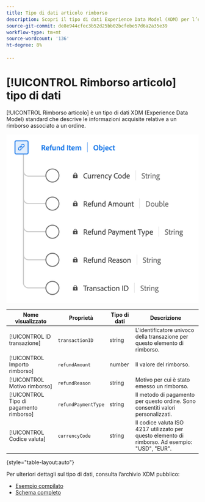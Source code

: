 ```yaml
---
title: Tipo di dati articolo rimborso
description: Scopri il tipo di dati Experience Data Model (XDM) per l’elemento di rimborso.
source-git-commit: de8e944cfec3b52d25bb02bcfebe57d6a2a35e39
workflow-type: tm+mt
source-wordcount: '136'
ht-degree: 8%

---
```


# [!UICONTROL Rimborso articolo] tipo di dati

[!UICONTROL Rimborso articolo] è un tipo di dati XDM (Experience Data Model) standard che descrive le informazioni acquisite relative a un rimborso associato a un ordine.

![Diagramma del tipo di dati Articolo di rimborso.](../images/data-types/refund-item.png)

| Nome visualizzato | Proprietà | Tipo di dati | Descrizione |
|--------------------|-----------------------|-----------|---------------------------------------------------------------------------------------------------|
| [!UICONTROL ID transazione] | `transactionID` | string | L&#39;identificatore univoco della transazione per questo elemento di rimborso. |
| [!UICONTROL Importo rimborso] | `refundAmount` | number | Il valore del rimborso. |
| [!UICONTROL Motivo rimborso] | `refundReason` | string | Motivo per cui è stato emesso un rimborso. |
| [!UICONTROL Tipo di pagamento rimborso] | `refundPaymentType` | string | Il metodo di pagamento per questo ordine. Sono consentiti valori personalizzati. |
| [!UICONTROL Codice valuta] | `currencyCode` | string | Il codice valuta ISO 4217 utilizzato per questo elemento di rimborso. Ad esempio: &quot;USD&quot;, &quot;EUR&quot;. |

{style="table-layout:auto"}

Per ulteriori dettagli sul tipo di dati, consulta l’archivio XDM pubblico:

* [Esempio compilato](https://github.com/adobe/xdm/blob/master/components/datatypes/refunditem.example.1.json)
* [Schema completo](https://github.com/adobe/xdm/blob/master/components/datatypes/refunditem.schema.json)
